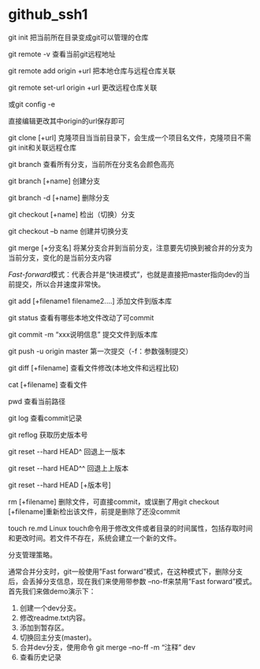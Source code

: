 # github_ssh1

 git init 把当前所在目录变成git可以管理的仓库

git remote -v	查看当前git远程地址

git remote add origin +url	把本地仓库与远程仓库关联

git remote set-url origin +url   更改远程仓库关联

或git config -e

直接编辑更改其中origin的url保存即可
 


git clone [+url]	克隆项目当当前目录下，会生成一个项目名文件，克隆项目不需git init和关联远程仓库

git branch  查看所有分支，当前所在分支名会颜色高亮

git branch [+name]  创建分支

git branch -d [+name]	删除分支

git checkout [+name] 检出（切换）分支

git checkout –b name	创建并切换分支

git merge [+分支名]	将某分支合并到当前分支，注意要先切换到被合并的分支为当前分支，变化的是当前分支内容

*Fast-forward*模式：代表合并是“快进模式”，也就是直接把master指向dev的当前提交，所以合并速度非常快。



git add [+filename1 filename2....]    添加文件到版本库

git status  查看有哪些本地文件改动了可commit

git commit -m “xxx说明信息”   提交文件到版本库

git push -u origin master   第一次提交（-f：参数强制提交）

git diff [+filename]  查看文件修改(本地文件和远程比较)

cat [+filename]	查看文件

pwd 	查看当前路径

git log	查看commit记录

git reflog 	获取历史版本号

git reset --hard HEAD^ 	回退上一版本

git reset --hard HEAD^^	回退上上版本

git reset --hard HEAD [+版本号]

rm [+filename]	删除文件，可直接commit，或误删了用git checkout [+filename]重新检出该文件，前提是删除了还没commit

touch re.md	Linux touch命令用于修改文件或者目录的时间属性，包括存取时间和更改时间。若文件不存在，系统会建立一个新的文件。



分支管理策略。

   通常合并分支时，git一般使用”Fast forward”模式，在这种模式下，删除分支后，会丢掉分支信息，现在我们来使用带参数 –no-ff来禁用”Fast forward”模式。首先我们来做demo演示下：

1. 创建一个dev分支。
2. 修改readme.txt内容。
3. 添加到暂存区。
4. 切换回主分支(master)。
5. 合并dev分支，使用命令 git merge –no-ff -m “注释” dev
6. 查看历史记录